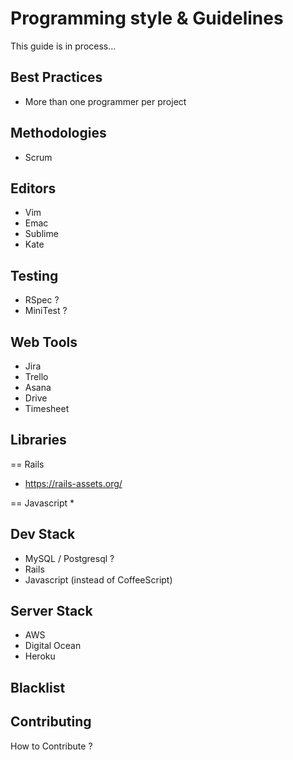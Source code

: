 Programming style & Guidelines
==============================

This guide is in process...

Best Practices
--------------
* More than one programmer per project

Methodologies
-------------
* Scrum

Editors
-------
* Vim
* Emac
* Sublime
* Kate

Testing
-------
* RSpec ?
* MiniTest ?

Web Tools
-----
* Jira
* Trello
* Asana
* Drive
* Timesheet

Libraries
---------

== Rails
* https://rails-assets.org/

== Javascript
* 

Dev Stack
---------
- MySQL / Postgresql ? 
- Rails
- Javascript (instead of CoffeeScript)

Server Stack
------------
- AWS
- Digital Ocean
- Heroku


Blacklist
----------



Contributing
------------
How to Contribute ?

